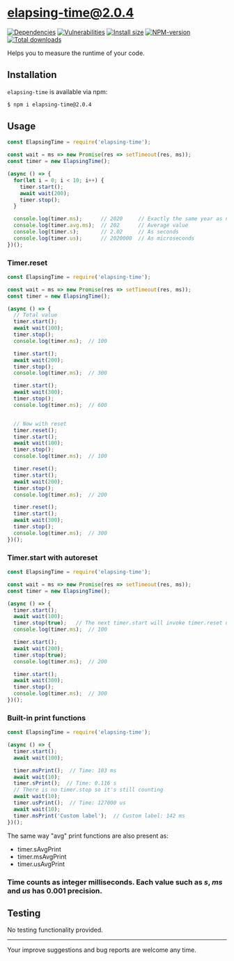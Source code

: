 # elapsing-time@2.0.4

[![Dependencies](https://img.shields.io/librariesio/release/npm/elapsing-time/2.0.4)](https://libraries.io/npm/elapsing-time/2.0.4)
[![Vulnerabilities](https://snyk.io/test/npm/elapsing-time/2.0.4/badge.svg)](https://snyk.io/test/npm/elapsing-time/2.0.4)
[![Install size](https://packagephobia.now.sh/badge?p=elapsing-time@2.0.4)](https://packagephobia.now.sh/result?p=elapsing-time@2.0.4)
[![NPM-version](https://img.shields.io/badge/npm-v2.0.4-blue.svg)](https://www.npmjs.com/package/elapsing-time/v/2.0.4)
[![Total downloads](https://img.shields.io/npm/dt/elapsing-time?label=total%20downloads)](https://npm-stat.com/charts.html?package=elapsing-time)

Helps you to measure the runtime of your code.

## Installation
`elapsing-time` is available via npm:
``` bash
$ npm i elapsing-time@2.0.4
```

## Usage
``` js
const ElapsingTime = require('elapsing-time');

const wait = ms => new Promise(res => setTimeout(res, ms));
const timer = new ElapsingTime();

(async () => {
  for(let i = 0; i < 10; i++) {
    timer.start();
    await wait(200);
    timer.stop();
  }

  console.log(timer.ms);      // 2020     // Exactly the same year as now!
  console.log(timer.avg.ms);  // 202      // Average value
  console.log(timer.s);       // 2.02     // As seconds
  console.log(timer.us);      // 2020000  // As microseconds
})();
```

### Timer.reset
``` js
const ElapsingTime = require('elapsing-time');

const wait = ms => new Promise(res => setTimeout(res, ms));
const timer = new ElapsingTime();

(async () => {
  // Total value
  timer.start();
  await wait(100);
  timer.stop();
  console.log(timer.ms);  // 100

  timer.start();
  await wait(200);
  timer.stop();
  console.log(timer.ms);  // 300

  timer.start();
  await wait(300);
  timer.stop();
  console.log(timer.ms);  // 600


  // Now with reset
  timer.reset();
  timer.start();
  await wait(100);
  timer.stop();
  console.log(timer.ms);  // 100

  timer.reset();
  timer.start();
  await wait(200);
  timer.stop();
  console.log(timer.ms);  // 200

  timer.reset();
  timer.start();
  await wait(300);
  timer.stop();
  console.log(timer.ms);  // 300
})();
```

### Timer.start with autoreset
``` js
const ElapsingTime = require('elapsing-time');

const wait = ms => new Promise(res => setTimeout(res, ms));
const timer = new ElapsingTime();

(async () => {
  timer.start();
  await wait(100);
  timer.stop(true);   // The next timer.start will invoke timer.reset under the hood
  console.log(timer.ms);  // 100

  timer.start();
  await wait(200);
  timer.stop(true);
  console.log(timer.ms);  // 200

  timer.start();
  await wait(300);
  timer.stop();
  console.log(timer.ms);  // 300
})();
```

### Built-in print functions
``` js
const ElapsingTime = require('elapsing-time');

(async () => {
  timer.start();
  await wait(100);

  timer.msPrint();  // Time: 103 ms
  await wait(10);
  timer.sPrint();  // Time: 0.116 s
  // There is no timer.stop so it's still counting
  await wait(10);
  timer.usPrint();  // Time: 127000 us
  await wait(10);
  timer.msPrint('Custom label');  // Custom label: 142 ms
})();
```
The same way "avg" print functions are also present as:
- timer.sAvgPrint
- timer.msAvgPrint
- timer.usAvgPrint

### Time counts as integer milliseconds. Each value such as *s*, *ms* and *us* has 0.001 precision.

## Testing
No testing functionality provided.

---

Your improve suggestions and bug reports are welcome any time.
